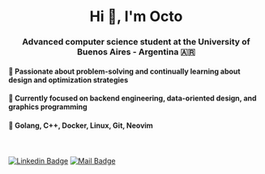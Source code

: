 <h1 align="center">Hi 👋, I'm Octo</h1>
<h3 align="center"> Advanced computer science student at the University of Buenos Aires - Argentina 🇦🇷</h3>

<h4>🔧 Passionate about problem-solving and continually learning about design and optimization strategies</h4>
<h4>🌱 Currently focused on backend engineering, data-oriented design, and graphics programming</h4>
<h4>🧰 Golang, C++, Docker, Linux, Git, Neovim</h4>

<br><br>
[![Linkedin Badge](https://img.shields.io/badge/Linkedin-octaviokerbs-blue)](https://www.linkedin.com/in/octavio-kerbs/)
[![Mail Badge](https://img.shields.io/badge/Mail-kerbsod@gmail.com-red)](mailto:kerbsod@gmail.com)
